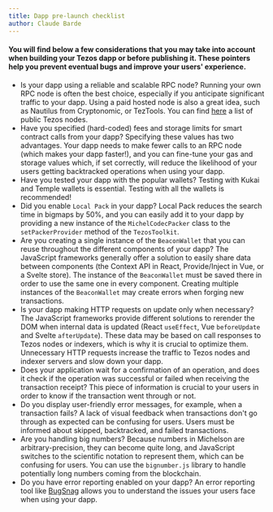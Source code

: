 ```yaml
---
title: Dapp pre-launch checklist
author: Claude Barde
---
```


#### You will find below a few considerations that you may take into account when building your Tezos dapp or before publishing it. These pointers help you prevent eventual bugs and improve your users' experience.

- Is your dapp using a reliable and scalable RPC node? Running your own RPC node is often the best choice, especially if you anticipate significant traffic to your dapp. Using a paid hosted node is also a great idea, such as Nautilus from Cryptonomic, or TezTools. You can find [here](https://taquito.io/docs/rpc_nodes#list-of-community-run-nodes) a list of public Tezos nodes.
- Have you specified (hard-coded) fees and storage limits for smart contract calls from your dapp? Specifying these values has two advantages. Your dapp needs to make fewer calls to an RPC node (which makes your dapp faster!), and you can fine-tune your gas and storage values which, if set correctly, will reduce the likelihood of your users getting backtracked operations when using your dapp.
- Have you tested your dapp with the popular wallets? Testing with Kukai and Temple wallets is essential. Testing with all the wallets is recommended!
- Did you enable `Local Pack` in your dapp? Local Pack reduces the search time in bigmaps by 50%, and you can easily add it to your dapp by providing a new instance of the `MichelCodecPacker` class to the `setPackerProvider` method of the `TezosToolkit`.
- Are you creating a single instance of the `BeaconWallet` that you can reuse throughout the different components of your dapp? The JavaScript frameworks generally offer a solution to easily share data between components (the Context API in React, Provide/Inject in Vue, or a Svelte store). The instance of the `BeaconWallet` must be saved there in order to use the same one in every component. Creating multiple instances of the `BeaconWallet` may create errors when forging new transactions.
- Is your dapp making HTTP requests on update only when necessary? The JavaScript frameworks provide different solutions to rerender the DOM when internal data is updated (React `useEffect`, Vue `beforeUpdate` and Svelte `afterUpdate`). These data may be based on call responses to Tezos nodes or indexers, which is why it is crucial to optimize them. Unnecessary HTTP requests increase the traffic to Tezos nodes and indexer servers and slow down your dapp.
- Does your application wait for a confirmation of an operation, and does it check if the operation was successful or failed when receiving the transaction receipt? This piece of information is crucial to your users in order to know if the transaction went through or not.
- Do you display user-friendly error messages, for example, when a transaction fails? A lack of visual feedback when transactions don't go through as expected can be confusing for users. Users must be informed about skipped, backtracked, and failed transactions.
- Are you handling big numbers? Because numbers in Michelson are arbitrary-precision, they can become quite long, and JavaScript switches to the scientific notation to represent them, which can be confusing for users. You can use the `bignumber.js` library to handle potentially long numbers coming from the blockchain.
- Do you have error reporting enabled on your dapp? An error reporting tool like [BugSnag](https://www.bugsnag.com/platforms/javascript) allows you to understand the issues your users face when using your dapp.
